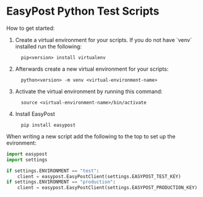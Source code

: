 # EasyPost Python Test Scripts
How to get started:
<ol>
  <li>Create a virtual environment for your scripts. If you do not have `venv` installed run the following:</li>
  
      pip<version> install virtualenv
        
<li>Afterwards create a new virtual environment for your scripts:</li>

      python<version> -m venv <virtual-environment-name>
     
<li>Activate the virtual environment by running this command:</li>

      source <virtual-environment-name>/bin/activate
<li>Install EasyPost</li>

      pip install easypost
</ol>

When writing a new script add the following to the top to set up the evironment:
```python
import easypost
import settings

if settings.ENVIRONMENT == "test":
    client = easypost.EasyPostClient(settings.EASYPOST_TEST_KEY)
if settings.ENVIRONMENT == "production":
    client = easypost.EasyPostClient(settings.EASYPOST_PRODUCTION_KEY)
```
